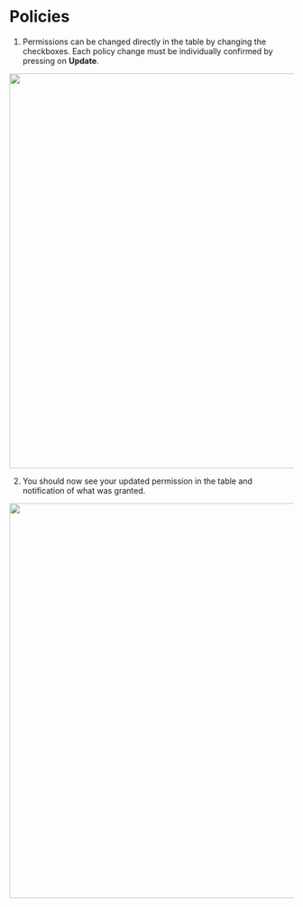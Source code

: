 # Policies

1. Permissions can be changed directly in the table by changing the checkboxes. Each policy change must be individually confirmed by pressing on **Update**.
  <img style="width: 700px" src="./assets/step-1.png" />

2. You should now see your updated permission in the table and notification of what was granted.
  <img style="width: 700px" src="./assets/step-2.png" />
